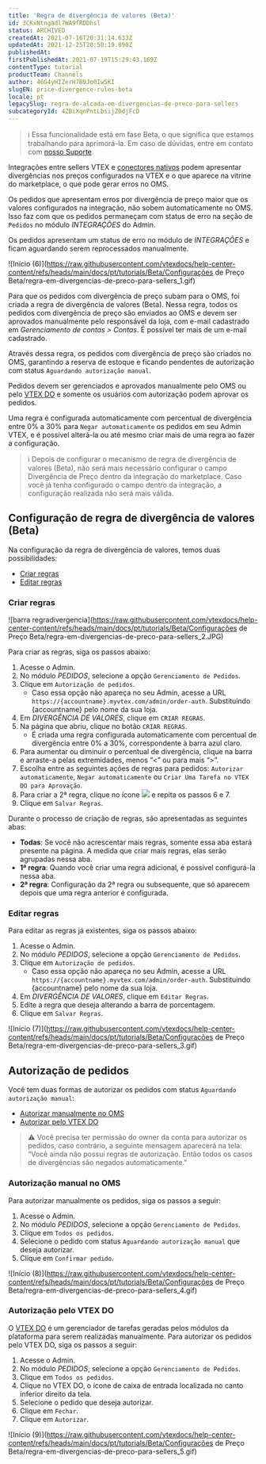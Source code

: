 ```yaml
---
title: 'Regra de divergência de valores (Beta)'
id: 3CKxNtngadl7WA9fRDDhsl
status: ARCHIVED
createdAt: 2021-07-16T20:31:14.633Z
updatedAt: 2021-12-25T20:50:19.890Z
publishedAt: 
firstPublishedAt: 2021-07-19T15:29:43.169Z
contentType: tutorial
productTeam: Channels
author: 46G4yHIZerH7B9Jo0Iw5KI
slugEN: price-divergence-rules-beta
locale: pt
legacySlug: regra-de-alcada-em-divergencias-de-preco-para-sellers
subcategoryId: 4ZBiXqnPntLbsijZ0djFcD
---
```


>ℹ️ Essa funcionalidade está em fase Beta, o que significa que estamos trabalhando para aprimorá-la. Em caso de dúvidas, entre em contato com <a href = "https://support.vtex.com/hc/pt-br/requests">nosso Suporte</a>.

Integrações entre sellers VTEX e [conectores nativos](https://help.vtex.com/pt/tutorial/integrando-com-marketplace--tutorials_402#integrado-a-conector-nativo-vtex) podem apresentar divergências nos preços configurados na VTEX e o que aparece na vitrine do marketplace, o que pode gerar erros no OMS.

Os pedidos que apresentam erros por divergência de preço maior que os valores configurados na integração, não sobem automaticamente no OMS. Isso faz com que os pedidos permaneçam com status de erro na seção de `Pedidos` no módulo *INTEGRAÇÕES* do Admin.

Os pedidos apresentam um status de erro no módulo de *INTEGRAÇÕES* e ficam aguardando serem reprocessados manualmente.

![Início (6)](https://raw.githubusercontent.com/vtexdocs/help-center-content/refs/heads/main/docs/pt/tutorials/Beta/Configurações de Preço Beta/regra-em-divergencias-de-preco-para-sellers_1.gif)

Para que os pedidos com divergência de preço subam para o OMS, foi criada a regra de divergência de valores (Beta). Nessa regra, todos os pedidos com divergência de preço são enviados ao OMS e devem ser aprovados manualmente pelo responsável da loja, com e-mail cadastrado em *Gerenciamento de contas > Contas*. É possível ter mais de um e-mail cadastrado.

Através dessa regra, os pedidos com divergência de preço são criados no OMS, garantindo a reserva de estoque e ficando pendentes de autorização com status `Aguardando autorização manual`.

Pedidos devem ser gerenciados e aprovados manualmente pelo OMS ou pelo [VTEX DO](https://help.vtex.com/pt/tutorial/vtex-do--tutorials_203) e somente os usuários com autorização podem aprovar os pedidos. 

Uma regra é configurada automaticamente com percentual de divergência entre 0% a 30% para `Negar automaticamente` os pedidos em seu Admin VTEX, e é possível alterá-la ou até mesmo criar mais de uma regra ao fazer a configuração.

>ℹ️ Depois de configurar o mecanismo de regra de divergência de valores (Beta), não será mais necessário configurar o campo Divergência de Preço dentro da integração do marketplace. Caso você já tenha configurado o campo dentro da integração, a configuração realizada não será mais válida.

## Configuração de regra de divergência de valores (Beta)

Na configuração da regra de divergência de valores, temos duas possibilidades:
- [Criar regras](#criar-regras)
- [Editar regras](#editar-regras)

### Criar regras

![barra regradivergencia](https://raw.githubusercontent.com/vtexdocs/help-center-content/refs/heads/main/docs/pt/tutorials/Beta/Configurações de Preço Beta/regra-em-divergencias-de-preco-para-sellers_2.JPG)

Para criar as regras, siga os passos abaixo:

1. Acesse o Admin.
2. No módulo *PEDIDOS*, selecione a opção `Gerenciamento de Pedidos`.
3. Clique em `Autorização de pedidos`.
   * Caso essa opção não apareça no seu Admin, acesse a URL  `https://{accountname}.myvtex.com/admin/order-auth`. Substituindo {accountname} pelo nome da sua loja.
4. Em *DIVERGÊNCIA DE VALORES*, clique em `CRIAR REGRAS`.
5. Na página que abriu, clique no botão `CRIAR REGRAS`.
   * É criada uma regra configurada automaticamente com percentual de divergência entre 0% a 30%, correspondente à barra azul claro.
6. Para aumentar ou diminuir o percentual de divergência, clique na barra e arraste-a pelas extremidades, menos “<” ou para mais “>”.
7. Escolha entre as seguintes ações de regras para pedidos: `Autorizar automaticamente`, `Negar automaticamente` ou `Criar Uma Tarefa no VTEX DO para Aprovação`.
8. Para criar a 2ª regra, clique no ícone <img class="shadow-4" src="https://raw.githubusercontent.com/vtexdocs/help-center-content/refs/heads/main/C:/Users/Plugify/Desktop/Workspace/help-center-content/docs/pt/tutorials/Beta/Configurações de Preço Beta/regra-em-divergencias-de-preco-para-sellers_6.JPG" /> e repita os passos 6 e 7.
11. Clique em `Salvar Regras`.

Durante o processo de criação de regras, são apresentadas as seguintes abas:
   * **Todas**: Se você não acrescentar mais regras, somente essa aba estará presente na página. A medida que criar mais regras, elas serão agrupadas nessa aba.
   * **1ª regra**: Quando você criar uma regra adicional, é possível configurá-la nessa aba.
   * **2ª regra**: Configuração da 2ª regra ou subsequente, que só aparecem depois que uma regra anterior é configurada.

### Editar regras

Para editar as regras já existentes, siga os passos abaixo:

1. Acesse o Admin.
2. No módulo *PEDIDOS*, selecione a opção `Gerenciamento de Pedidos`.
3. Clique em `Autorização de pedidos`.
   * Caso essa opção não apareça no seu Admin, acesse a URL  `https://{accountname}.myvtex.com/admin/order-auth`. Substituindo {accountname} pelo nome da sua loja.
4. Em *DIVERGÊNCIA DE VALORES*, clique em `Editar Regras`.
5. Edite a regra que deseja alterando a barra de porcentagem.
6. Clique em `Salvar Regras`.

![Início (7)](https://raw.githubusercontent.com/vtexdocs/help-center-content/refs/heads/main/docs/pt/tutorials/Beta/Configurações de Preço Beta/regra-em-divergencias-de-preco-para-sellers_3.gif)

## Autorização de pedidos

Você tem duas formas de autorizar os pedidos com status `Aguardando autorização manual`:
- [Autorizar manualmente no OMS](#autorizacao-de-pedidos)
- [Autorizar pelo VTEX DO](#autorizacao-pelo-vtex-do)

>⚠️ Você precisa ter permissão do owner da conta para autorizar os pedidos, caso contrário, a seguinte mensagem aparecerá na tela: 
> “Você ainda não possui regras de autorização. Então todos os casos de divergências são negados automaticamente."

### Autorização manual no OMS

Para autorizar manualmente os pedidos, siga os passos a seguir:

1. Acesse o Admin.
2. No módulo *PEDIDOS*, selecione a opção `Gerenciamento de Pedidos`.
3. Clique em `Todos os pedidos`.
4. Selecione o pedido com status `Aguardando autorização manual` que deseja autorizar. 
5. Clique em `Confirmar pedido`.

![Início (8)](https://raw.githubusercontent.com/vtexdocs/help-center-content/refs/heads/main/docs/pt/tutorials/Beta/Configurações de Preço Beta/regra-em-divergencias-de-preco-para-sellers_4.gif)

### Autorização pelo VTEX DO

O [VTEX DO](https://help.vtex.com/pt/tutorial/vtex-do--tutorials_203?&utm_source=autocomplete) é um gerenciador de tarefas geradas pelos módulos da plataforma para serem realizadas manualmente. Para autorizar os pedidos pelo VTEX DO, siga os passos a seguir: 

1. Acesse o Admin.
2. No módulo *PEDIDOS*, selecione a opção `Gerenciamento de Pedidos`.
3. Clique em `Todos os pedidos`.
4. Clique no VTEX DO, o ícone de caixa de entrada localizada no canto inferior direito da tela.
5. Selecione o pedido que deseja autorizar. 
6. Clique em `Fechar`.
7. Clique em `Autorizar`.

![Início (9)](https://raw.githubusercontent.com/vtexdocs/help-center-content/refs/heads/main/docs/pt/tutorials/Beta/Configurações de Preço Beta/regra-em-divergencias-de-preco-para-sellers_5.gif)
